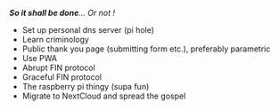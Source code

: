  _**So it shall be done**... Or not !_
 
 - Set up personal dns server (pi hole)
 - Learn criminology
 - Public thank you page (submitting form etc.), preferably parametric
 - Use PWA 
 - Abrupt FIN protocol
 - Graceful FIN protocol
 - The raspberry pi thingy (supa fun)
 - Migrate to NextCloud and spread the gospel
